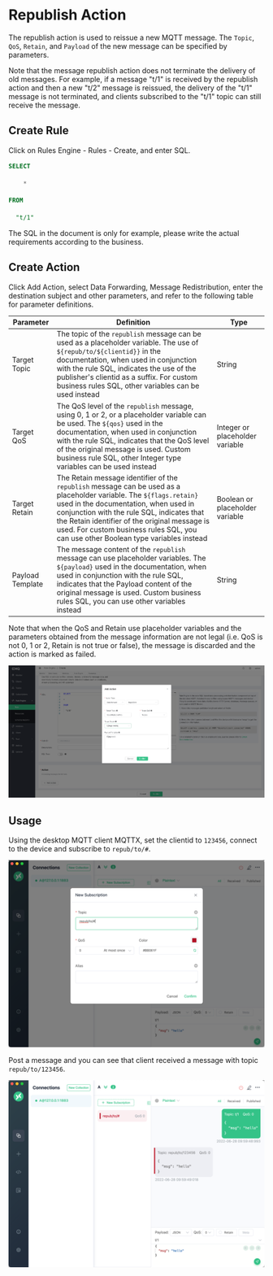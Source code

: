 # Republish Action

The republish action is used to reissue a new MQTT message. The `Topic`, `QoS`, `Retain`, and `Payload` of the new message can be specified by parameters.

Note that the message republish action does not terminate the delivery of old messages. For example, if a message "t/1" is received by the republish action and then a new "t/2" message is reissued, the delivery of the "t/1" message is not terminated, and clients subscribed to the "t/1" topic can still receive the message.

## Create Rule

Click on Rules Engine - Rules - Create, and enter SQL.

```SQL
SELECT

    *

FROM

  "t/1"
```

The SQL in the document is only for example, please write the actual requirements according to the business.

## Create Action

Click Add Action, select Data Forwarding, Message Redistribution, enter the destination subject and other parameters, and refer to the following table for parameter definitions.

| Parameter | Definition | Type |
| --- | --- | --- |
| Target Topic | The topic of the `republish` message can be used as a placeholder variable. The use of `${repub/to/${clientid}}` in the documentation, when used in conjunction with the rule SQL, indicates the use of the publisher's clientid as a suffix. For custom business rules SQL, other variables can be used instead | String |
| Target QoS | The QoS level of the `republish` message, using 0, 1 or 2, or a placeholder variable can be used. The `${qos}` used in the documentation, when used in conjunction with the rule SQL, indicates that the QoS level of the original message is used. Custom business rule SQL, other Integer type variables can be used instead | Integer or placeholder variable |
| Target Retain | The Retain message identifier of the `republish` message can be used as a placeholder variable. The `${flags.retain}` used in the documentation, when used in conjunction with the rule SQL, indicates that the Retain identifier of the original message is used. For custom business rules SQL, you can use other Boolean type variables instead | Boolean or placeholder variable |
| Payload Template | The message content of the `republish` message can use placeholder variables. The `${payload}` used in the documentation, when used in conjunction with the rule SQL, indicates that the Payload content of the original message is used. Custom business rules SQL, you can use other variables instead | String |

Note that when the QoS and Retain use placeholder variables and the parameters obtained from the message information are not legal (i.e. QoS is not 0, 1 or 2, Retain is not true or false), the message is discarded and the action is marked as failed.

![image](./assets/rule-engine/republish/action.png)

## Usage

Using the desktop MQTT client MQTTX, set the clientid to `123456`, connect to the device and subscribe to `repub/to/#`.

![image](./assets/rule-engine/republish/mqtt_sub.png)

Post a message and you can see that client received a message with topic `repub/to/123456`.

![image](./assets/rule-engine/republish/mqtt_recv.png)
